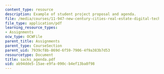 ```yaml
---
content_type: resource
description: Example of student project proposal and agenda.
file: /media/courses/11-947-new-century-cities-real-estate-digital-technology-and-design-fall-2004/ab94dde515aee9fa090cb4ef13ba8f98_sacks_agenda.pdf
file_type: application/pdf
learning_resource_types:
- Assignments
ocw_type: OCWFile
parent_title: Assignments
parent_type: CourseSection
parent_uid: 7939cf8b-869d-6f59-7906-4f9a383b7d53
resourcetype: Document
title: sacks_agenda.pdf
uid: ab94dde5-15ae-e9fa-090c-b4ef13ba8f98
---
```

